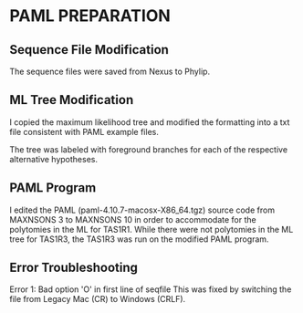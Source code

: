 # PAML PREPARATION
## Sequence File Modification
The sequence files were saved from Nexus to Phylip.

## ML Tree Modification
I copied the maximum likelihood tree and modified the formatting into a txt file consistent with PAML example files. 

The tree was labeled with foreground branches for each of the respective alternative hypotheses. 

## PAML Program
I edited the PAML (paml-4.10.7-macosx-X86_64.tgz) source code from MAXNSONS 3 to MAXNSONS 10 in order to accommodate for the polytomies in the ML for TAS1R1. While there were not polytomies in the ML tree for TAS1R3, the TAS1R3 was run on the modified PAML program. 


## Error Troubleshooting
Error 1: Bad option 'O' in first line of seqfile
This was fixed by switching the file from Legacy Mac (CR) to Windows (CRLF). 